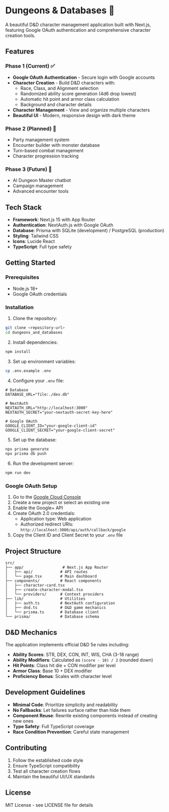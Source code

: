 # Dungeons & Databases 🎲

A beautiful D&D character management application built with Next.js, featuring Google OAuth authentication and comprehensive character creation tools.

## Features

### Phase 1 (Current) ✅
- **Google OAuth Authentication** - Secure login with Google accounts
- **Character Creation** - Build D&D characters with:
  - Race, Class, and Alignment selection
  - Randomized ability score generation (4d6 drop lowest)
  - Automatic hit point and armor class calculation
  - Background and character details
- **Character Management** - View and organize multiple characters
- **Beautiful UI** - Modern, responsive design with dark theme

### Phase 2 (Planned) 🔄
- Party management system
- Encounter builder with monster database
- Turn-based combat management
- Character progression tracking

### Phase 3 (Future) 🚀
- AI Dungeon Master chatbot
- Campaign management
- Advanced encounter tools

## Tech Stack

- **Framework**: Next.js 15 with App Router
- **Authentication**: NextAuth.js with Google OAuth
- **Database**: Prisma with SQLite (development) / PostgreSQL (production)
- **Styling**: Tailwind CSS
- **Icons**: Lucide React
- **TypeScript**: Full type safety

## Getting Started

### Prerequisites

- Node.js 18+ 
- Google OAuth credentials

### Installation

1. Clone the repository:
```bash
git clone <repository-url>
cd dungeons_and_databases
```

2. Install dependencies:
```bash
npm install
```

3. Set up environment variables:
```bash
cp .env.example .env
```

4. Configure your `.env` file:
```env
# Database
DATABASE_URL="file:./dev.db"

# NextAuth
NEXTAUTH_URL="http://localhost:3000"
NEXTAUTH_SECRET="your-nextauth-secret-key-here"

# Google OAuth
GOOGLE_CLIENT_ID="your-google-client-id"  
GOOGLE_CLIENT_SECRET="your-google-client-secret"
```

5. Set up the database:
```bash
npx prisma generate
npx prisma db push
```

6. Run the development server:
```bash
npm run dev
```

### Google OAuth Setup

1. Go to the [Google Cloud Console](https://console.cloud.google.com/)
2. Create a new project or select an existing one
3. Enable the Google+ API
4. Create OAuth 2.0 credentials:
   - Application type: Web application
   - Authorized redirect URIs: `http://localhost:3000/api/auth/callback/google`
5. Copy the Client ID and Client Secret to your `.env` file

## Project Structure

```
src/
├── app/                 # Next.js App Router
│   ├── api/            # API routes
│   └── page.tsx        # Main dashboard
├── components/         # React components
│   ├── character-card.tsx
│   ├── create-character-modal.tsx
│   └── providers/      # Context providers
├── lib/                # Utilities
│   ├── auth.ts         # NextAuth configuration
│   ├── dnd.ts          # D&D game mechanics
│   └── prisma.ts       # Database client
└── prisma/             # Database schema
```

## D&D Mechanics

The application implements official D&D 5e rules including:

- **Ability Scores**: STR, DEX, CON, INT, WIS, CHA (3-18 range)
- **Ability Modifiers**: Calculated as `(score - 10) / 2` (rounded down)
- **Hit Points**: Class hit die + CON modifier per level
- **Armor Class**: Base 10 + DEX modifier
- **Proficiency Bonus**: Scales with character level

## Development Guidelines

- **Minimal Code**: Prioritize simplicity and readability
- **No Fallbacks**: Let failures surface rather than hide them
- **Component Reuse**: Rewrite existing components instead of creating new ones
- **Type Safety**: Full TypeScript coverage
- **Race Condition Prevention**: Careful state management

## Contributing

1. Follow the established code style
2. Ensure TypeScript compatibility
3. Test all character creation flows
4. Maintain the beautiful UI/UX standards

## License

MIT License - see LICENSE file for details
